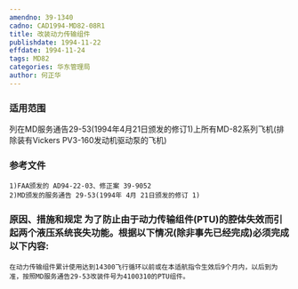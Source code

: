 ```yaml
---
amendno: 39-1340
cadno: CAD1994-MD82-08R1
title: 改装动力传输组件
publishdate: 1994-11-22
effdate: 1994-11-24
tags: MD82
categories: 华东管理局
author: 何正华
---
```


### 适用范围 
列在MD服务通告29-53(1994年4月21日颁发的修订1)上所有MD-82系列飞机(排除装有Vickers PV3-160发动机驱动泵的飞机)

<!--more-->
### 参考文件
    1)FAA颁发的 AD94-22-03、修正案 39-9052 
    2)MD颁发的服务通告 29-53(1994年 4月 21日颁发的修订 1) 

### 原因、措施和规定     为了防止由于动力传输组件(PTU)的腔体失效而引起两个液压系统丧失功能。根据以下情况(除非事先已经完成)必须完成以下内容: 
    在动力传输组件累计使用达到14300飞行循环以前或在本适航指令生效后9个月内，以后到为准，按照MD服务通告29-53改装件号为4100310的PTU组件。
